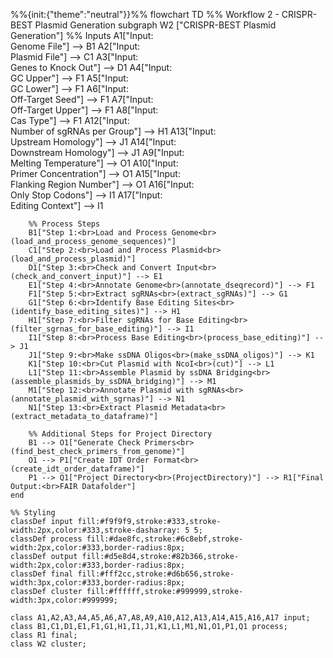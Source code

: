 %%{init:{"theme":"neutral"}}%%
flowchart TD
%% Workflow 2 - CRISPR-BEST Plasmid Generation
subgraph W2 ["CRISPR-BEST Plasmid Generation"]
%% Inputs
A1["Input:<br>Genome File"] --> B1
A2["Input:<br>Plasmid File"] --> C1
A3["Input:<br>Genes to Knock Out"] --> D1
A4["Input:<br>GC Upper"] --> F1
A5["Input:<br>GC Lower"] --> F1
A6["Input:<br>Off-Target Seed"] --> F1
A7["Input:<br>Off-Target Upper"] --> F1
A8["Input:<br>Cas Type"] --> F1
A12["Input:<br>Number of sgRNAs per Group"] --> H1
A13["Input:<br>Upstream Homology"] --> J1
A14["Input:<br>Downstream Homology"] --> J1
A9["Input:<br>Melting Temperature"] --> O1
A10["Input:<br>Primer Concentration"] --> O1
A15["Input:<br>Flanking Region Number"] --> O1
A16["Input:<br>Only Stop Codons"] --> I1
A17["Input:<br>Editing Context"] --> I1

        %% Process Steps
        B1["Step 1:<br>Load and Process Genome<br>(load_and_process_genome_sequences)"]
        C1["Step 2:<br>Load and Process Plasmid<br>(load_and_process_plasmid)"]
        D1["Step 3:<br>Check and Convert Input<br>(check_and_convert_input)"] --> E1
        E1["Step 4:<br>Annotate Genome<br>(annotate_dseqrecord)"] --> F1
        F1["Step 5:<br>Extract sgRNAs<br>(extract_sgRNAs)"] --> G1
        G1["Step 6:<br>Identify Base Editing Sites<br>(identify_base_editing_sites)"] --> H1
        H1["Step 7:<br>Filter sgRNAs for Base Editing<br>(filter_sgrnas_for_base_editing)"] --> I1
        I1["Step 8:<br>Process Base Editing<br>(process_base_editing)"] --> J1
        J1["Step 9:<br>Make ssDNA Oligos<br>(make_ssDNA_oligos)"] --> K1
        K1["Step 10:<br>Cut Plasmid with NcoI<br>(cut)"] --> L1
        L1["Step 11:<br>Assemble Plasmid by ssDNA Bridging<br>(assemble_plasmids_by_ssDNA_bridging)"] --> M1
        M1["Step 12:<br>Annotate Plasmid with sgRNAs<br>(annotate_plasmid_with_sgrnas)"] --> N1
        N1["Step 13:<br>Extract Plasmid Metadata<br>(extract_metadata_to_dataframe)"]

        %% Additional Steps for Project Directory
        B1 --> O1["Generate Check Primers<br>(find_best_check_primers_from_genome)"]
        O1 --> P1["Create IDT Order Format<br>(create_idt_order_dataframe)"]
        P1 --> Q1["Project Directory<br>(ProjectDirectory)"] --> R1["Final Output:<br>FAIR Datafolder"]
    end

    %% Styling
    classDef input fill:#f9f9f9,stroke:#333,stroke-width:2px,color:#333,stroke-dasharray: 5 5;
    classDef process fill:#dae8fc,stroke:#6c8ebf,stroke-width:2px,color:#333,border-radius:8px;
    classDef output fill:#d5e8d4,stroke:#82b366,stroke-width:2px,color:#333,border-radius:8px;
    classDef final fill:#fff2cc,stroke:#d6b656,stroke-width:3px,color:#333,border-radius:8px;
    classDef cluster fill:#ffffff,stroke:#999999,stroke-width:3px,color:#999999;

    class A1,A2,A3,A4,A5,A6,A7,A8,A9,A10,A12,A13,A14,A15,A16,A17 input;
    class B1,C1,D1,E1,F1,G1,H1,I1,J1,K1,L1,M1,N1,O1,P1,Q1 process;
    class R1 final;
    class W2 cluster;
